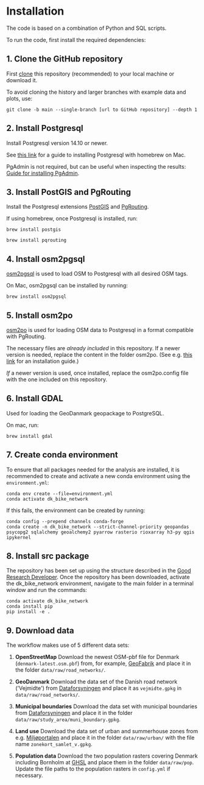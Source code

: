 # Installation

The code is based on a combination of Python and SQL scripts.

<!-- INSERT LOGOS -->
To run the code, first install the required dependencies:

## **1. Clone the GitHub repository**

First [clone](https://docs.github.com/en/repositories/creating-and-managing-repositories/cloning-a-repository) this repository (recommended) to your local machine or download it.

To avoid cloning the history and larger branches with example data and plots, use:

```
git clone -b main --single-branch [url to GitHub repository] --depth 1
```

## **2. Install Postgresql**

Install Postgresql version 14.10 or newer.

See [this link](https://dev.to/letsbsocial1/installing-pgadmin-only-after-installing-postgresql-with-homebrew-part-2-4k44) for a guide to installing Postgresql with homebrew on Mac.

PgAdmin is not required, but can be useful when inspecting the results: [Guide for installing PgAdmin](https://www.heatware.net/postgresql/installing-pgadmin-4-on-mac-os-with-brew-a-comprehensive-guide/).

## **3. Install PostGIS and PgRouting**

Install the Postgresql extensions [PostGIS](https://postgis.net/) and [PgRouting](https://pgrouting.org/).

If using homebrew, once Postgresql is installed, run:

`brew install postgis`

`brew install pqrouting`

## **4. Install osm2pgsql**

[osm2pgsql](https://osm2pgsql.org/doc/install.html) is used to load OSM to Postgresql with all desired OSM tags.

On Mac, osm2pgsql can be installed by running:

`brew install osm2pgsql`

## **5. Install osm2po**

[osm2po](https://osm2po.de/) is used for loading OSM data to Postgresql in a format compatible with PgRouting.

The necessary files are *already included* in this repository. If a newer version is needed, replace the content in the folder osm2po. (See e.g. [this link](https://mapscaping.com/getting-started-with-pgrouting/) for an installation guide.)

*If* a newer version is used, once installed, replace the osm2po.config file with the one included on this repository.

## **6. Install GDAL**

Used for loading the GeoDanmark geopackage to PostgreSQL.

On mac, run:

`brew install gdal`

## **7. Create conda environment**

To ensure that all packages needed for the analysis are installed, it is recommended to create and activate a new conda environment using the `environment.yml`:

```
conda env create --file=environment.yml
conda activate dk_bike_network
```

If this fails, the environment can be created by running:

```
conda config --prepend channels conda-forge
conda create -n dk_bike_network --strict-channel-priority geopandas psycopg2 sqlalchemy geoalchemy2 pyarrow rasterio rioxarray h3-py qgis ipykernel
```

## **8. Install src package**

The repository has been set up using the structure described in the [Good Research Developer](https://goodresearch.dev/setup.html). Once the repository has been downloaded, activate the dk_bike_network environment, navigate to the main folder in a terminal window and run the commands:

```
conda activate dk_bike_network
conda install pip
pip install -e .
```

## **9. Download data**

The workflow makes use of 5 different data sets:

1. **OpenStreetMap**
Download the newest OSM-pbf file for Denmark (`denmark-latest.osm.pbf`) from, for example, [GeoFabrik](https://download.geofabrik.de/europe/denmark.html) and place it in the folder `data/raw/road_networks/`.

2. **GeoDanmark**
Download the data set of the Danish road network ('Vejmidte') from [Dataforsyningen](https://dataforsyningen.dk/data/1049) and place it as `vejmidte.gpkg` in `data/raw/road_networks/`.

3. **Municipal boundaries**
Download the data set with municipal boundaries from [Dataforsyningen](https://dataforsyningen.dk/data/3901) and place it in the folder `data/raw/study_area/muni_boundary.gpkg`.

4. **Land use**
Download the data set of urban and summerhouse zones from e.g. [Miljøportalen](https://arealdata.miljoeportal.dk/datasets/urn:dmp:ds:planlaegning-zonekort) and place it in the folder `data/raw/urban/` with the file name `zonekort_samlet_v.gpkg`.

5. **Population data**
Download the two population rasters covering Denmark including Bornholm at [GHSL](https://ghsl.jrc.ec.europa.eu/download.php?ds=pop) and place them in the folder `data/raw/pop`. Update the file paths to the population rasters in `config.yml` if necessary.
